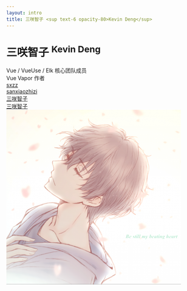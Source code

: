 ```yaml
---
layout: intro
title: 三咲智子 <sup text-6 opacity-80>Kevin Deng</sup>
---
```


# 三咲智子 <sup text-6 opacity-80>Kevin Deng</sup>

<div class="leading-8 opacity-80">
Vue / VueUse / Elk 核心团队成员<br>
Vue Vapor 作者<br>
</div>

<div my-10 w-max grid="~ cols-[40px_1fr] gap-y4" items-center justify-center>
  <div i-ri-github-line op50 ma text-xl/>
  <div><a href="https://github.com/sxzz" target="_blank">sxzz</a></div>
  <div i-ri-twitter-line op50 ma text-xl/>
  <div><a href="https://twitter.com/sanxiaozhizi" target="_blank">sanxiaozhizi</a></div>
  <div i-ri-bilibili-line op50 ma text-xl/>
  <div><a href="https://space.bilibili.com/24679024" target="_blank">三咲智子</a></div>
  <div i-ri-zhihu-line op50 ma text-xl/>
  <div><a href="https://www.zhihu.com/people/sanxiaozhizi" target="_blank">三咲智子</a></div>
</div>

<img src="https://raw.githubusercontent.com/sxzz/static/main/avatar.png" rounded-full w-40 abs-tr mt-16 mr-12/>

<div h-20>

</div>

<!--
- 首先，简单做一下自我介绍，我的网名叫三咲智子，或者也可以叫我英文名 Kevin

- 是 Vue 和 VueUse、Elk 的团队成员

- 目前专注于开发 Vapor

- 我 GitHub ID 是 三咲智子 的首拼，sxzz，也可以通过以下的平台找到我
-->
